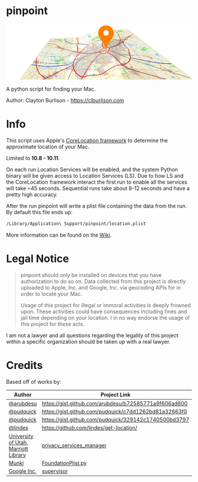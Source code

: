 pinpoint
===

![pinpoint logo](/support_files/pinpoint-logo-wide.png)

A python script for finding your Mac.

Author: Clayton Burlison - https://clburlison.com  


# Info

This script uses Apple's [CoreLocation framework](https://developer.apple.com/library/ios/documentation/CoreLocation/Reference/CoreLocation_Framework/) to determine the approximate location of your Mac.

Limited to **10.8 - 10.11**. 

On each run Location Services will be enabled, and the system Python binary will be given access to Location Services (LS). Due to how LS and the CoreLocation framework interact the first run to enable all the services will take ~45 seconds. Sequential runs take about 8-12 seconds and have a pretty high accuracy.

After the run pinpoint will write a plist file containing the data from the run. By default this file ends up: 

```bash
/Library/Application\ Support/pinpoint/location.plist
```

More information can be found on the [Wiki](https://github.com/clburlison/pinpoint/wiki).

# Legal Notice
> pinpoint should only be installed on devices that you have authorization to do so on. Data collected from this project is directly uploaded to Apple, Inc. and Google, Inc. via geocoding APIs for in order to locate your Mac. 
>
> Usage of this project for illegal or immoral activities is deeply frowned upon. These activities could have consequences including fines and jail time depending on your location. I in no way endorse the usage of this project for these acts.

I am not a lawyer and all questions regarding the legality of this project within a specific organization should be taken up with a real lawyer.




# Credits
Based off of works by:  

| Author  |  Project Link |
|---|---|
| [@arubdesu](https://github.com/arubdesu) | https://gist.github.com/arubdesu/b72585771a9f606ad800 |
| [@pudquick](https://github.com/pudquick) | https://gist.github.com/pudquick/c7dd1262bd81a32663f0 |
| [@pudquick](https://github.com/pudquick) | https://gist.github.com/pudquick/329142c1740500bd3797 | 
| [@lindes](https://github.com/lindes)   | https://github.com/lindes/get-location/ | 
| [University of Utah, Marriott Library](https://github.com/univ-of-utah-marriott-library-apple) | [privacy_services_manager](https://github.com/univ-of-utah-marriott-library-apple/privacy_services_manager) |
| [Munki](https://github.com/munki) | [FoundationPlist.py](https://github.com/munki/munki/blob/master/code/client/munkilib/FoundationPlist.py) |
| [Google Inc.](https://github.com/macops) | [supervisor](https://github.com/munki/munki/blob/master/code/client/supervisor) |
